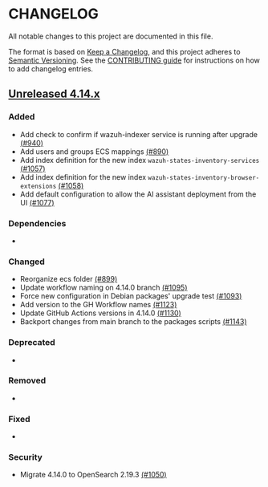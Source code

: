 # CHANGELOG
All notable changes to this project are documented in this file.

The format is based on [Keep a Changelog](https://keepachangelog.com/en/1.0.0/), and this project adheres to [Semantic Versioning](https://semver.org/spec/v2.0.0.html). See the [CONTRIBUTING guide](./CONTRIBUTING.md#Changelog) for instructions on how to add changelog entries.

## [Unreleased 4.14.x]
### Added
- Add check to confirm if wazuh-indexer service is running after upgrade [(#940)](https://github.com/wazuh/wazuh-indexer/pull/940)
- Add users and groups ECS mappings [(#890)](https://github.com/wazuh/wazuh-indexer/pull/890)
- Add index definition for the new index `wazuh-states-inventory-services` [(#1057)](https://github.com/wazuh/wazuh-indexer/pull/1057)
- Add index definition for the new index `wazuh-states-inventory-browser-extensions` [(#1058)](https://github.com/wazuh/wazuh-indexer/pull/1058)
- Add default configuration to allow the AI assistant deployment from the UI [(#1077)](https://github.com/wazuh/wazuh-indexer/pull/1077)

### Dependencies
-

### Changed
- Reorganize ecs folder [(#899)](https://github.com/wazuh/wazuh-indexer/pull/899)
- Update workflow naming on 4.14.0 branch [(#1095)](https://github.com/wazuh/wazuh-indexer/pull/1095)
- Force new configuration in Debian packages' upgrade test [(#1093)](https://github.com/wazuh/wazuh-indexer/pull/1093)
- Add version to the GH Workflow names [(#1123)](https://github.com/wazuh/wazuh-indexer/pull/1123)
- Update GitHub Actions versions in 4.14.0 [(#1130)](https://github.com/wazuh/wazuh-indexer/pull/1130)
- Backport changes from main branch to the packages scripts [(#1143)](https://github.com/wazuh/wazuh-indexer/pull/1143)

### Deprecated
-

### Removed
-   

### Fixed
-

### Security
- Migrate 4.14.0 to OpenSearch 2.19.3 [(#1050)](https://github.com/wazuh/wazuh-indexer/pull/1050)

[Unreleased 4.14.x]: https://github.com/wazuh/wazuh-indexer/compare/b7e222a823164da076c3482b511ab08b3e7b8384...4.14.0
